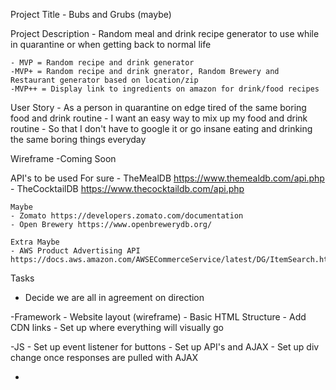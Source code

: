 Project Title
    - Bubs and Grubs (maybe)

Project Description
    - Random meal and drink recipe generator to use while in quarantine or when getting back to normal life

    - MVP = Random recipe and drink generator
    -MVP+ = Random recipe and drink gnerator, Random Brewery and Restaurant generator based on location/zip
    -MVP++ = Display link to ingredients on amazon for drink/food recipes


User Story
    - As a person in quarantine on edge tired of the same boring food and drink routine
    - I want an easy way to mix up my food and drink routine
    - So that I don't have to google it or go insane eating and drinking the same boring things everyday


Wireframe
    -Coming Soon


API's to be used
    For sure
    - TheMealDB https://www.themealdb.com/api.php
    - TheCocktailDB https://www.thecocktaildb.com/api.php

    Maybe
    - Zomato https://developers.zomato.com/documentation
    - Open Brewery https://www.openbrewerydb.org/

    Extra Maybe
    - AWS Product Advertising API https://docs.aws.amazon.com/AWSECommerceService/latest/DG/ItemSearch.html

Tasks

- Decide we are all in agreement on direction

-Framework
    - Website layout (wireframe)
    - Basic HTML Structure
        - Add CDN links
        - Set up where everything will visually go

-JS
     - Set up event listener for buttons
     - Set up API's and AJAX
     - Set up div change once responses are pulled with AJAX

-
